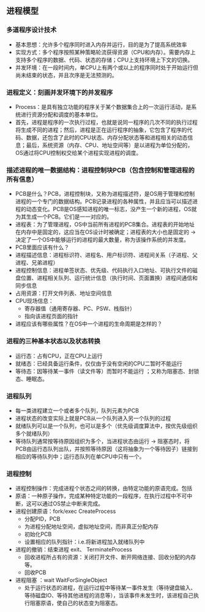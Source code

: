 ## 进程模型

### 多道程序设计技术
* 基本思想：允许多个程序同时进入内存并运行，目的是为了提高系统效率
* 实现方式：多个程序按照某种策略轮流获得资源（CPU和内存）。需要内存上支持多个程序的数据、代码、状态的存储；CPU上支持环境上下文的切换。
* 并发环境：在一段时间内，单CPU上有两个或以上的程序同时处于开始运行但尚未结束的状态，并且次序是无法预测的。

### 进程定义：刻画并发环境下的并发程序
* Process：是具有独立功能的程序关于某个数据集合上的一次运行活动，是系统进行资源分配和调度的基本单位。
* 首先，进程是程序的一次执行过程，也就是说同一程序的几次不同的执行过程将生成不同的进程；然后，进程是正在运行程序的抽象，它包含了程序的代码、数据，还包含了此时的CPU状态、内存分配状态等和进程相关的动态信息；最后，系统资源（内存、CPU、地址空间等）是以进程为单位分配的，OS通过将CPU控制权交给某个进程实现进程的调度。

### 描述进程的唯一数据结构：进程控制块PCB（包含控制和管理进程的所有信息）
* PCB是什么？PCB，进程控制块，又称为进程描述符，是OS用于管理和控制进程的一个专门的数据结构。PCB记录进程的各种属性，并且应当可以描述进程的动态变化。PCB是OS感知进程的唯一标志，没产生一个新的进程，OS就为其生成一个PCB。它们是一一对应的。
* 进程表：为了管理进程，OS中当前所有进程的PCB集合。进程表的开始地址在内存中是固定的，这应当在OS设计时被确定；进程表的大小也是固定的 -> 决定了一个OS中能够运行的进程的最大数量，称为该操作系统的并发度。
* PCB里面应该有什么？
* 进程描述信息：进程标识符、进程名、用户标识符、进程间关系（子进程、父进程、兄弟进程）
* 进程控制信息：进程单签状态、优先级、代码执行入口地址、可执行文件的磁盘位置、进程相关队列、运行统计信息（执行时间、页面置换）进程间通信和同步信息
* 占用资源：打开文件列表、地址空间信息
* CPU现场信息：
	* 寄存器值（通用寄存器、PC、PSW、栈指针）
	* 指向该进程页面的指针
* 进程应该有哪些属性？在OS中一个进程的生命周期是怎样的？

### 进程的三种基本状态以及状态转换
* 运行态：占有CPU，正在CPU上运行
* 就绪态：已经具备运行条件，仅仅由于没有空闲的CPU二暂时不能运行
* 等待态：因等待某一事件（读文件等）而暂时不能运行
；又称为阻塞态、封锁态、睡眠态。

### 进程队列
* 每一类进程建立一个或者多个队列，队列元素为PCB
* 进程状态的改变实际上就是PCB从一个队列进入另一个队列的过程
* 就绪队列可以是一个队列，也可以是多个（优先级调度算法中，按优先级组织多个就绪队列）
* 等待队列通常按等待原因组织为多个，当进程状态由运行 -> 阻塞态时，将PCB由运行态队列出队，并按照等待原因（这将抽象为一个等待因子）链接到相应的等待队列中；运行态队列在单CPU中只有一个。

### 进程控制
* 进程控制操作：完成进程个状态之间的转换，由特定功能的原语完成。包括
* 原语：一种原子操作，完成某种特定功能的一段程序，在执行过程中不可中断，这可以通过OS禁止中断来完成。
* 进程创建原语：fork/exec CreateProcess
	* 分配PID，PCB
	* 为进程分配地址空间，虚拟地址空间，而非真正分配内存
	* 初始化PCB
	* 设置相应的队列指针：i.e.将新进程加入就绪队列中
* 进程的撤销：结束进程 exit、 TerminateProcess
	* 回收进程所占有的资源：关闭打开文件、断开网络连接、回收分配的内存等。
	* 回收PCB
* 进程阻塞 ：wait WaitForSingleObject
	* 处于运行状态的进程，在运行过程中等待某一事件发生（等待键盘输入、等待磁盘IO、等待其他进程的消息等），当该事件未发生时，该进程自己执行阻塞原语，使自己的状态变为阻塞态。

### 









































